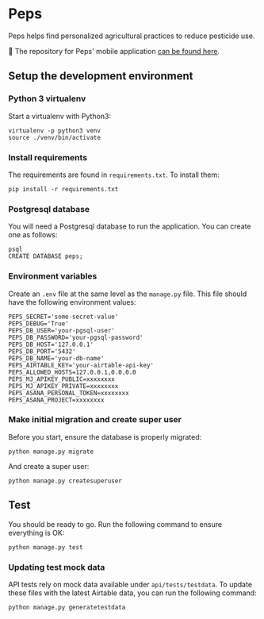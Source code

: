 # Peps

Peps helps find personalized agricultural practices to reduce pesticide use.

📱 The repository for Peps' mobile application [can be found here](https://github.com/betagouv/peps-app).

## Setup the development environment

### Python 3 virtualenv

Start a virtualenv with Python3:

```
virtualenv -p python3 venv
source ./venv/bin/activate
```

### Install requirements

The requirements are found in ```requirements.txt```. To install them:

```
pip install -r requirements.txt
```

### Postgresql database

You will need a Postgresql database to run the application. You can create one as follows:

```
psql
CREATE DATABASE peps;
```

### Environment variables

Create an ```.env``` file at the same level as the ```manage.py``` file. This file should have the following environment values:

```
PEPS_SECRET='some-secret-value'
PEPS_DEBUG='True'
PEPS_DB_USER='your-pgsql-user'
PEPS_DB_PASSWORD='your-pgsql-password'
PEPS_DB_HOST='127.0.0.1'
PEPS_DB_PORT='5432'
PEPS_DB_NAME='your-db-name'
PEPS_AIRTABLE_KEY='your-airtable-api-key'
PEPS_ALLOWED_HOSTS=127.0.0.1,0.0.0.0
PEPS_MJ_APIKEY_PUBLIC=xxxxxxxx
PEPS_MJ_APIKEY_PRIVATE=xxxxxxxx
PEPS_ASANA_PERSONAL_TOKEN=xxxxxxxx
PEPS_ASANA_PROJECT=xxxxxxxx
```

### Make initial migration and create super user

Before you start, ensure the database is properly migrated:

```
python manage.py migrate
```

And create a super user:

```
python manage.py createsuperuser
```

## Test

You should be ready to go. Run the following command to ensure everything is OK:

```
python manage.py test
```

### Updating test mock data

API tests rely on mock data available under ```api/tests/testdata```. To update these files with the latest Airtable data, you can run the following command:

```
python manage.py generatetestdata
```